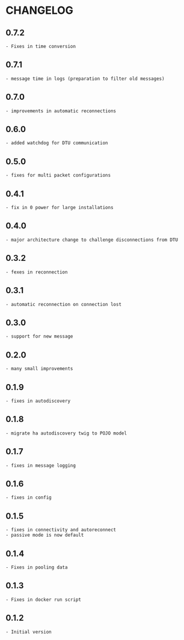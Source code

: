 # CHANGELOG

## 0.7.2

    - Fixes in time conversion

## 0.7.1

    - message time in logs (preparation to filter old messages)

## 0.7.0

    - improvements in automatic reconnections

## 0.6.0

    - added watchdog for DTU communication

## 0.5.0

    - fixes for multi packet configurations

## 0.4.1

    - fix in 0 power for large installations

## 0.4.0

    - major architecture change to challenge disconnections from DTU

## 0.3.2

    - fexes in reconnection

## 0.3.1

    - automatic reconnection on connection lost

## 0.3.0

    - support for new message

## 0.2.0

    - many small improvements

## 0.1.9

    - fixes in autodiscovery

## 0.1.8

    - migrate ha autodiscovery twig to POJO model

## 0.1.7

    - fixes in message logging

## 0.1.6

    - fixes in config

## 0.1.5

    - fixes in connectivity and autoreconnect
    - passive mode is now default

## 0.1.4
 
    - Fixes in pooling data

## 0.1.3

    - Fixes in docker run script

## 0.1.2

    - Initial version
